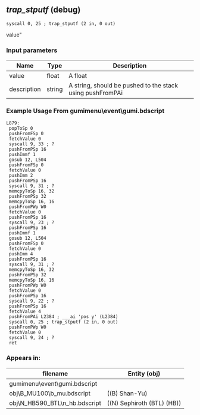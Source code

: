 ## *trap_stputf* (debug)

`syscall 0, 25 ; trap_stputf (2 in, 0 out)`

value"

### Input parameters
| Name | Type | Description
|------|------|------------
| value   | float   | A float
| description   | string   | A string, should be pushed to the stack using pushFromPAi


### Example Usage From gumimenu\event\gumi.bdscript
```plaintext
L879:
 popToSp 0
 pushFromFSp 0
 fetchValue 0
 syscall 9, 33 ; ?
 pushFromPSp 16
 pushImmf 1
 gosub 12, L504
 pushFromFSp 0
 fetchValue 0
 pushImm 2
 pushFromPSp 16
 syscall 9, 31 ; ?
 memcpyToSp 16, 32
 pushFromPSp 32
 memcpyToSp 16, 16
 pushFromPWp W0
 fetchValue 0
 pushFromPSp 16
 syscall 9, 23 ; ?
 pushFromPSp 16
 pushImmf 1
 gosub 12, L504
 pushFromFSp 0
 fetchValue 0
 pushImm 4
 pushFromPSp 16
 syscall 9, 31 ; ?
 memcpyToSp 16, 32
 pushFromPSp 32
 memcpyToSp 16, 16
 pushFromPWp W0
 fetchValue 0
 pushFromPSp 16
 syscall 9, 22 ; ?
 pushFromPSp 16
 fetchValue 4
 pushFromPAi L2384 ; ___ai 'pos y' (L2384)
 syscall 0, 25 ; trap_stputf (2 in, 0 out)
 pushFromPWp W0
 fetchValue 0
 syscall 9, 24 ; ?
 ret
```


### Appears in:
| filename | Entity (obj)
|----------|-------------
| gumimenu\event\gumi.bdscript       |           
| obj\B_MU100\b_mu.bdscript       | ((B) Shan-Yu)          
| obj\N_HB590_BTL\n_hb.bdscript       | ((N) Sephiroth (BTL) (HB))          



